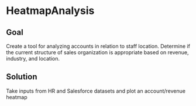 # HeatmapAnalysis

## Goal

Create a tool for analyzing accounts in relation to staff location.  Determine if the current structure of sales organization is appropriate based on revenue, industry, and location.

## Solution

Take inputs from HR and Salesforce datasets and plot an account/revenue heatmap
